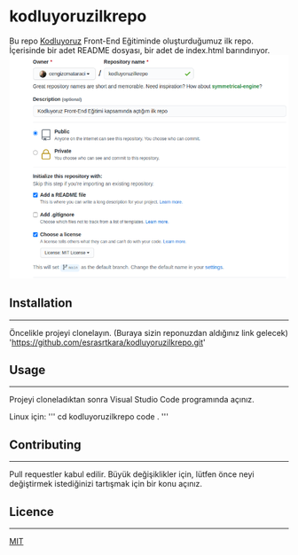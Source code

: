 # kodluyoruzilkrepo
Bu repo [Kodluyoruz](https://www.kodluyoruz.org/) Front-End Eğitiminde oluşturduğumuz ilk repo. İçerisinde bir adet README dosyası, bir adet de index.html barındırıyor.
![](https://github.com/Kodluyoruz/taskforce/blob/main/git/odev1/figures/github.png)

## Installation
---------------------------------------------------
Öncelikle projeyi clonelayın. (Buraya sizin reponuzdan aldığınız link gelecek)
'https://github.com/esrasrtkara/kodluyoruzilkrepo.git'

## Usage
----------------------------------------------------
Projeyi cloneladıktan sonra Visual Studio Code programında açınız.

Linux için:
''' cd kodluyoruzilkrepo 
    code . '''

## Contributing
------------------------------------------------------
Pull requestler kabul edilir. Büyük değişiklikler için, lütfen önce neyi değiştirmek istediğinizi tartışmak için bir konu açınız.

## Licence
-------------------------------------------------------
[MIT](https://choosealicense.com/licenses/mit/)